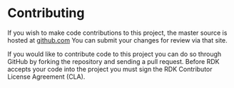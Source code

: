 Contributing
============

If you wish to make code contributions to this project, the master source is hosted at [github.com](https://github.com/rdkcentral/DHCPManager)
You can submit your changes for review via that site.

If you would like to contribute code to this project you can do so through GitHub by forking the repository and sending a pull request. 
Before RDK accepts your code into the project you must sign the RDK Contributor License Agreement (CLA).
